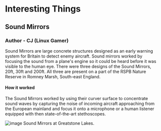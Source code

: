 # Interesting Things
## Sound Mirrors
### Author - CJ (Linux Gamer)
Sound Mirrors are large concrete structures designed as an early warning system for Britain to detect enemy aircraft.
Sound mirrors worked by focusing the sound from a plane's engine so it could be heard before it was visible to the human eye. 
There were three designs of the Sound Mirrors, 20ft, 30ft and 200ft. All three are present on a part of the RSPB Nature Reserve in Romney Marsh, South-east England.

#### How it worked
The Sound Mirrors worked by using their curver surface to concentrate sound waves by capturing the noise of incoming aircraft approaching from the European mainland and focus it onto a microphone or a human listener equipped with then state-of-the-art stethoscopes.

![image](https://romneymarshhistory.com/assets/fileman/Uploads/History/buildings/Sound%20Mirrors/Sound_MIrrors_2021_Gillson.jpg)
Sound Mirrors at Greatstone Lakes.
